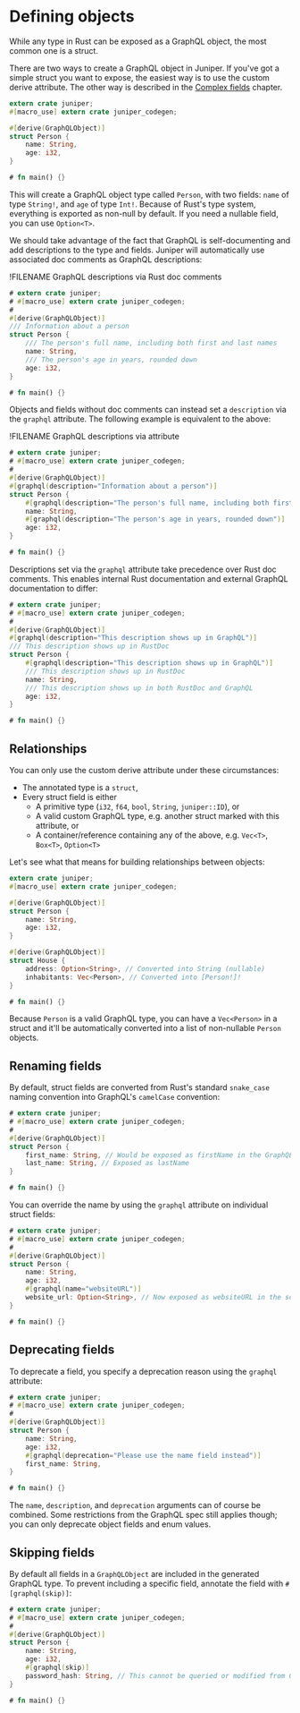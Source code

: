 # Defining objects

While any type in Rust can be exposed as a GraphQL object, the most common one
is a struct.

There are two ways to create a GraphQL object in Juniper. If you've got a simple
struct you want to expose, the easiest way is to use the custom derive
attribute. The other way is described in the [Complex fields](complex_fields.md)
chapter.

```rust
extern crate juniper;
#[macro_use] extern crate juniper_codegen;

#[derive(GraphQLObject)]
struct Person {
    name: String,
    age: i32,
}

# fn main() {}
```

This will create a GraphQL object type called `Person`, with two fields: `name`
of type `String!`, and `age` of type `Int!`. Because of Rust's type system,
everything is exported as non-null by default. If you need a nullable field, you
can use `Option<T>`.

We should take advantage of the
fact that GraphQL is self-documenting and add descriptions to the type and
fields. Juniper will automatically use associated doc comments as GraphQL
descriptions:

!FILENAME GraphQL descriptions via Rust doc comments

```rust
# extern crate juniper;
# #[macro_use] extern crate juniper_codegen;
#
#[derive(GraphQLObject)]
/// Information about a person
struct Person {
    /// The person's full name, including both first and last names
    name: String,
    /// The person's age in years, rounded down
    age: i32,
}

# fn main() {}
```

Objects and fields without doc comments can instead set a `description`
via the `graphql` attribute. The following example is equivalent to the above:

!FILENAME GraphQL descriptions via attribute

```rust
# extern crate juniper;
# #[macro_use] extern crate juniper_codegen;
#
#[derive(GraphQLObject)]
#[graphql(description="Information about a person")]
struct Person {
    #[graphql(description="The person's full name, including both first and last names")]
    name: String,
    #[graphql(description="The person's age in years, rounded down")]
    age: i32,
}

# fn main() {}
```

Descriptions set via the `graphql` attribute take precedence over Rust
doc comments. This enables internal Rust documentation and external GraphQL
documentation to differ:

```rust
# extern crate juniper;
# #[macro_use] extern crate juniper_codegen;
#
#[derive(GraphQLObject)]
#[graphql(description="This description shows up in GraphQL")]
/// This description shows up in RustDoc
struct Person {
    #[graphql(description="This description shows up in GraphQL")]
    /// This description shows up in RustDoc
    name: String,
    /// This description shows up in both RustDoc and GraphQL
    age: i32,
}

# fn main() {}
```

## Relationships

You can only use the custom derive attribute under these circumstances:

- The annotated type is a `struct`,
- Every struct field is either
  - A primitive type (`i32`, `f64`, `bool`, `String`, `juniper::ID`), or
  - A valid custom GraphQL type, e.g. another struct marked with this attribute,
    or
  - A container/reference containing any of the above, e.g. `Vec<T>`, `Box<T>`,
    `Option<T>`

Let's see what that means for building relationships between objects:

```rust
extern crate juniper;
#[macro_use] extern crate juniper_codegen;

#[derive(GraphQLObject)]
struct Person {
    name: String,
    age: i32,
}

#[derive(GraphQLObject)]
struct House {
    address: Option<String>, // Converted into String (nullable)
    inhabitants: Vec<Person>, // Converted into [Person!]!
}

# fn main() {}
```

Because `Person` is a valid GraphQL type, you can have a `Vec<Person>` in a
struct and it'll be automatically converted into a list of non-nullable `Person`
objects.

## Renaming fields

By default, struct fields are converted from Rust's standard `snake_case` naming
convention into GraphQL's `camelCase` convention:

```rust
# extern crate juniper;
# #[macro_use] extern crate juniper_codegen;
#
#[derive(GraphQLObject)]
struct Person {
    first_name: String, // Would be exposed as firstName in the GraphQL schema
    last_name: String, // Exposed as lastName
}

# fn main() {}
```

You can override the name by using the `graphql` attribute on individual struct
fields:

```rust
# extern crate juniper;
# #[macro_use] extern crate juniper_codegen;
#
#[derive(GraphQLObject)]
struct Person {
    name: String,
    age: i32,
    #[graphql(name="websiteURL")]
    website_url: Option<String>, // Now exposed as websiteURL in the schema
}

# fn main() {}
```

## Deprecating fields

To deprecate a field, you specify a deprecation reason using the `graphql`
attribute:

```rust
# extern crate juniper;
# #[macro_use] extern crate juniper_codegen;
#
#[derive(GraphQLObject)]
struct Person {
    name: String,
    age: i32,
    #[graphql(deprecation="Please use the name field instead")]
    first_name: String,
}

# fn main() {}
```

The `name`, `description`, and `deprecation` arguments can of course be
combined. Some restrictions from the GraphQL spec still applies though; you can
only deprecate object fields and enum values.

## Skipping fields

By default all fields in a `GraphQLObject` are included in the generated GraphQL type. To prevent including a specific field, annotate the field with `#[graphql(skip)]`:

```rust
# extern crate juniper;
# #[macro_use] extern crate juniper_codegen;
#
#[derive(GraphQLObject)]
struct Person {
    name: String,
    age: i32,
    #[graphql(skip)]
    password_hash: String, // This cannot be queried or modified from GraphQL
}

# fn main() {}
```
